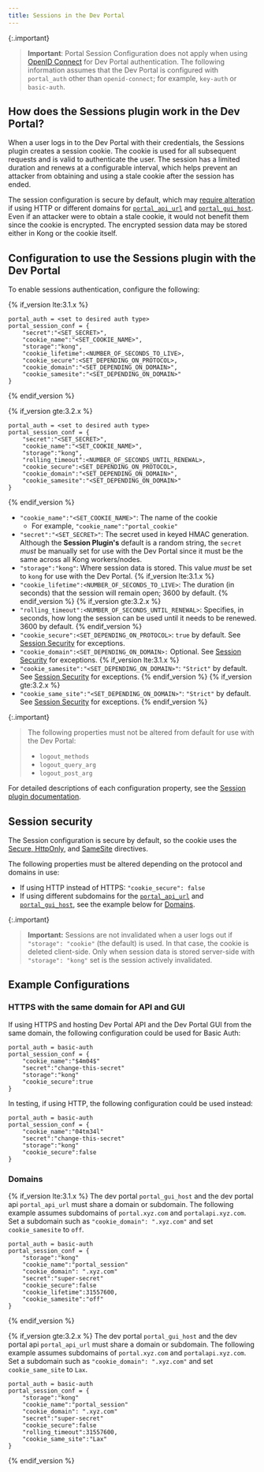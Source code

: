 ```yaml
---
title: Sessions in the Dev Portal
---
```


{:.important}
> **Important**: Portal Session Configuration does not apply when using [OpenID Connect](/hub/kong-inc/openid-connect/) for Dev Portal authentication. The following information assumes that the Dev Portal is configured with `portal_auth` other than `openid-connect`; for example, `key-auth` or `basic-auth`.

## How does the Sessions plugin work in the Dev Portal?

When a user logs in to the Dev Portal with their credentials, the Sessions plugin creates a session cookie. The cookie is used for all subsequent requests and is valid to authenticate the user. The session has a limited duration and renews at a configurable interval, which helps prevent an attacker from obtaining and using a stale cookie after the session has ended.

The session configuration is secure by default, which may [require alteration](#session-security) if using HTTP or different domains for [`portal_api_url`](/gateway/{{page.kong_version}}/reference/configuration/#portal_api_url) and [`portal_gui_host`](/gateway/{{page.kong_version}}/reference/configuration/#portal_gui_host). Even if an attacker were to obtain a stale cookie, it would not benefit them since the cookie is encrypted. The encrypted session data may be stored either in Kong or the cookie itself.

## Configuration to use the Sessions plugin with the Dev Portal

To enable sessions authentication, configure the following:

{% if_version lte:3.1.x %}
```
portal_auth = <set to desired auth type>
portal_session_conf = {
    "secret":"<SET_SECRET>",
    "cookie_name":"<SET_COOKIE_NAME>",
    "storage":"kong",
    "cookie_lifetime":<NUMBER_OF_SECONDS_TO_LIVE>,
    "cookie_secure":<SET_DEPENDING_ON_PROTOCOL>,
    "cookie_domain":"<SET_DEPENDING_ON_DOMAIN>",
    "cookie_samesite":"<SET_DEPENDING_ON_DOMAIN>"
}
```
{% endif_version %}

{% if_version gte:3.2.x %}
```
portal_auth = <set to desired auth type>
portal_session_conf = {
    "secret":"<SET_SECRET>",
    "cookie_name":"<SET_COOKIE_NAME>",
    "storage":"kong",
    "rolling_timeout":<NUMBER_OF_SECONDS_UNTIL_RENEWAL>,
    "cookie_secure":<SET_DEPENDING_ON_PROTOCOL>,
    "cookie_domain":"<SET_DEPENDING_ON_DOMAIN>",
    "cookie_samesite":"<SET_DEPENDING_ON_DOMAIN>"
}
```
{% endif_version %}

* `"cookie_name":"<SET_COOKIE_NAME>"`: The name of the cookie
  * For example, `"cookie_name":"portal_cookie"`
* `"secret":"<SET_SECRET>"`: The secret used in keyed HMAC generation. Although
  the **Session Plugin's** default is a random string, the `secret` _must_ be
  manually set for use with the Dev Portal since it must be the same across all
  Kong workers/nodes.
* `"storage":"kong"`: Where session data is stored. This value _must_ be set to `kong` for use with the Dev Portal.
{% if_version lte:3.1.x %}
* `"cookie_lifetime":<NUMBER_OF_SECONDS_TO_LIVE>`: The duration (in seconds) that the session will remain open; 3600 by default.
{% endif_version %}
{% if_version gte:3.2.x %}
* `"rolling_timeout":<NUMBER_OF_SECONDS_UNTIL_RENEWAL>`: Specifies, in seconds, how long the session can be used until it needs to be renewed. 3600 by default.
{% endif_version %}
* `"cookie_secure":<SET_DEPENDING_ON_PROTOCOL>`: `true` by default. See [Session Security](#session-security) for
    exceptions.
* `"cookie_domain":<SET_DEPENDING_ON_DOMAIN>:` Optional. See [Session Security](#session-security) for exceptions.
{% if_version lte:3.1.x %}
* `"cookie_samesite":"<SET_DEPENDING_ON_DOMAIN>"`: `"Strict"` by default. See [Session Security](#session-security) for
    exceptions.
{% endif_version %}
{% if_version gte:3.2.x %}
* `"cookie_same_site":"<SET_DEPENDING_ON_DOMAIN>"`: `"Strict"` by default. See [Session Security](#session-security) for
    exceptions.
{% endif_version %}

{:.important}
> The following properties must not be altered from default for use with the Dev Portal:
> * `logout_methods`
> * `logout_query_arg`
> * `logout_post_arg`

For detailed descriptions of each configuration property, see the [Session plugin documentation](/hub/kong-inc/session/).

## Session security

The Session configuration is secure by default, so the cookie uses the
[Secure, HttpOnly](https://developer.mozilla.org/en-US/docs/Web/HTTP/Cookies#Secure_and_HttpOnly_cookies),
and [SameSite](https://developer.mozilla.org/en-US/docs/Web/HTTP/Cookies#SameSite_cookies)
directives.

The following properties must be altered depending on the protocol and domains in use:
* If using HTTP instead of HTTPS: `"cookie_secure": false`
* If using different subdomains for the [`portal_api_url`](/gateway/{{page.kong_version}}/reference/configuration/#portal_api_url) and [`portal_gui_host`](/gateway/{{page.kong_version}}/reference/configuration/#portal_gui_host), see the example below for [Domains](/gateway/{{page.kong_version}}/kong-enterprise/dev-portal/authentication/sessions/#domains).

{:.important}
> **Important:** Sessions are not invalidated when a user logs out if `"storage": "cookie"` (the default) is used. In that case, the cookie is deleted client-side. Only when session data is stored server-side with `"storage": "kong"` set is the session actively invalidated.

## Example Configurations

### HTTPS with the same domain for API and GUI

If using HTTPS and hosting Dev Portal API and the Dev Portal GUI from the same domain, the following configuration could be used for Basic Auth:

```
portal_auth = basic-auth
portal_session_conf = {
    "cookie_name":"$4m04$"
    "secret":"change-this-secret"
    "storage":"kong"
    "cookie_secure":true
}
```

In testing, if using HTTP, the following configuration could be used instead:

```
portal_auth = basic-auth
portal_session_conf = {
    "cookie_name":"04tm34l"
    "secret":"change-this-secret"
    "storage":"kong"
    "cookie_secure":false
}
```

### Domains

{% if_version lte:3.1.x %}
The dev portal `portal_gui_host` and the dev
portal api `portal_api_url` must share a domain or subdomain. The following
example assumes subdomains of `portal.xyz.com` and `portalapi.xyz.com`.
Set a subdomain such as ``"cookie_domain": ".xyz.com"`` and set
`cookie_samesite` to `off`.

```
portal_auth = basic-auth
portal_session_conf = {
    "storage":"kong"
    "cookie_name":"portal_session"
    "cookie_domain": ".xyz.com"
    "secret":"super-secret"
    "cookie_secure":false
    "cookie_lifetime":31557600,
    "cookie_samesite":"off"
}
```
{% endif_version %}

{% if_version gte:3.2.x %}
The dev portal `portal_gui_host` and the dev
portal api `portal_api_url` must share a domain or subdomain. The following
example assumes subdomains of `portal.xyz.com` and `portalapi.xyz.com`.
Set a subdomain such as ``"cookie_domain": ".xyz.com"`` and set
`cookie_same_site` to `Lax`.

```
portal_auth = basic-auth
portal_session_conf = {
    "storage":"kong"
    "cookie_name":"portal_session"
    "cookie_domain": ".xyz.com"
    "secret":"super-secret"
    "cookie_secure":false
    "rolling_timeout":31557600,
    "cookie_same_site":"Lax"
}
```
{% endif_version %}